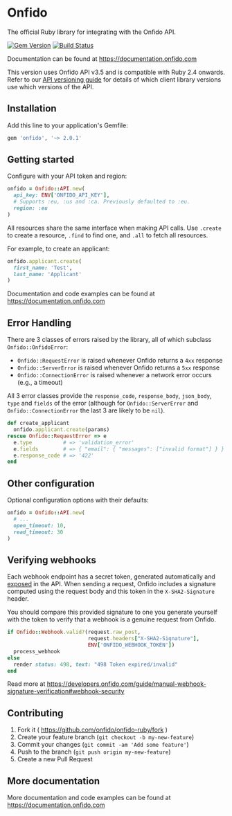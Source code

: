 # Onfido

The official Ruby library for integrating with the Onfido API.

[![Gem Version](https://badge.fury.io/rb/onfido.svg)](http://badge.fury.io/rb/onfido)
[![Build Status](https://travis-ci.org/onfido/onfido-ruby.svg?branch=master)](https://travis-ci.org/onfido/onfido-ruby)

Documentation can be found at https://documentation.onfido.com

This version uses Onfido API v3.5 and is compatible with Ruby 2.4 onwards. Refer to our [API versioning guide](https://developers.onfido.com/guide/api-versioning-policy#client-libraries) for details of which client library versions use which versions of the API.

## Installation

Add this line to your application's Gemfile:

```ruby
gem 'onfido', '~> 2.0.1'
```

## Getting started

Configure with your API token and region:

```ruby
onfido = Onfido::API.new(
  api_key: ENV['ONFIDO_API_KEY'],
  # Supports :eu, :us and :ca. Previously defaulted to :eu.
  region: :eu
)
```

All resources share the same interface when making API calls. Use `.create` to create a resource, `.find` to find one, and `.all` to fetch all resources.

For example, to create an applicant:

```ruby
onfido.applicant.create(
  first_name: 'Test',
  last_name: 'Applicant'
)
```

Documentation and code examples can be found at https://documentation.onfido.com

## Error Handling

There are 3 classes of errors raised by the library, all of which subclass `Onfido::OnfidoError`:

- `Onfido::RequestError` is raised whenever Onfido returns a `4xx` response
- `Onfido::ServerError` is raised whenever Onfido returns a `5xx` response
- `Onfido::ConnectionError` is raised whenever a network error occurs (e.g., a timeout)

All 3 error classes provide the `response_code`, `response_body`, `json_body`, `type` and `fields` of the error (although for `Onfido::ServerError` and `Onfido::ConnectionError` the last 3 are likely to be `nil`).

```ruby
def create_applicant
  onfido.applicant.create(params)
rescue Onfido::RequestError => e
  e.type          # => 'validation_error'
  e.fields        # => { "email": { "messages": ["invalid format"] } }
  e.response_code # => '422'
end
```

## Other configuration

Optional configuration options with their defaults:

```ruby
onfido = Onfido::API.new(
  # ...
  open_timeout: 10,
  read_timeout: 30
)
```

## Verifying webhooks

Each webhook endpoint has a secret token, generated automatically and [exposed](https://documentation.onfido.com/#register-webhook) in the API. When sending a request, Onfido includes a signature computed using the request body and this token in the `X-SHA2-Signature` header.

You should compare this provided signature to one you generate yourself with the token to verify that a webhook is a genuine request from Onfido.

```ruby
if Onfido::Webhook.valid?(request.raw_post,
                          request.headers["X-SHA2-Signature"],
                          ENV['ONFIDO_WEBHOOK_TOKEN'])
  process_webhook
else
  render status: 498, text: "498 Token expired/invalid"
end
```

Read more at https://developers.onfido.com/guide/manual-webhook-signature-verification#webhook-security

## Contributing

1. Fork it ( https://github.com/onfido/onfido-ruby/fork )
2. Create your feature branch (`git checkout -b my-new-feature`)
3. Commit your changes (`git commit -am 'Add some feature'`)
4. Push to the branch (`git push origin my-new-feature`)
5. Create a new Pull Request

## More documentation

More documentation and code examples can be found at https://documentation.onfido.com
